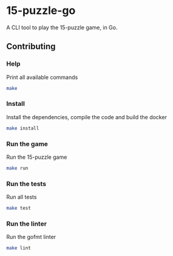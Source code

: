 # 15-puzzle-go

A CLI tool to play the 15-puzzle game, in Go.

## Contributing

### Help

Print all available commands

``` bash
make
```

### Install

Install the dependencies, compile the code and build the docker

``` bash
make install
```

### Run the game

Run the 15-puzzle game

``` bash
make run
```

### Run the tests

Run all tests

```bash
make test
```

### Run the linter

Run the gofmt linter

```bash
make lint
```
